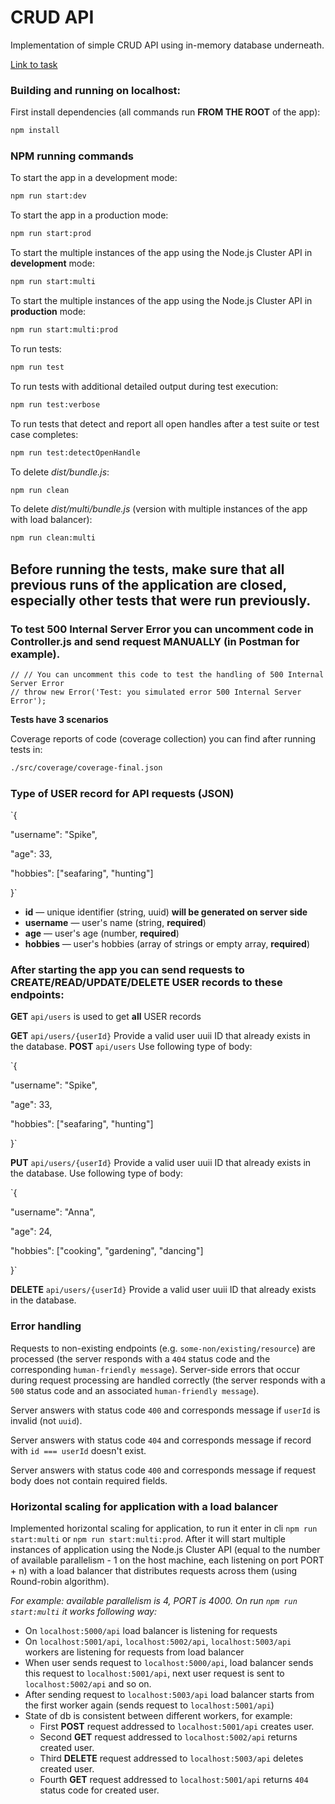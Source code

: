 # CRUD API

Implementation of simple CRUD API using in-memory database underneath.

[Link to task](https://github.com/AlreadyBored/nodejs-assignments/blob/main/assignments/crud-api/assignment.md)

### Building and running on localhost:

First install dependencies (all commands run **FROM THE ROOT** of the app):

```sh
npm install
```
### NPM running commands

To start the app in a development mode:

```sh
npm run start:dev
```

To start the app in a production mode:

```sh
npm run start:prod
```

To start the multiple instances of the app using the Node.js Cluster API in **development** mode:

```sh
npm run start:multi
```


To start the multiple instances of the app using the Node.js Cluster API in **production** mode:

```sh
npm run start:multi:prod
```

To run tests:
```sh
npm run test
```
To run tests with additional detailed output during test execution:
```sh
npm run test:verbose
```

To run tests that detect and report all open handles after a test suite or test case completes:
```sh
npm run test:detectOpenHandle
```

To delete _dist/bundle.js_:

```sh
npm run clean
```

To delete _dist/multi/bundle.js_ (version with multiple instances of the app with load balancer):

```sh
npm run clean:multi
```

## Before running the tests, make sure that all previous runs of the application are closed, especially other tests that were run previously.

### To test 500 Internal Server Error you can uncomment code in **Controller.js** and send request MANUALLY (in Postman for example).
```
// // You can uncomment this code to test the handling of 500 Internal Server Error
// throw new Error('Test: you simulated error 500 Internal Server Error');
```

**Tests have 3 scenarios**

Coverage reports of code (coverage collection) you can find after running tests in:
```sh
./src/coverage/coverage-final.json
```

### Type of USER record for API requests (JSON)

`{

"username": "Spike",

"age": 33,

"hobbies": ["seafaring", "hunting"]

}`
- **id** — unique identifier (string, uuid) **will be generated on server side**
- **username** — user's name (string, **required**)
- **age** — user's age (number, **required**)
- **hobbies** — user's hobbies (array of strings or empty array, **required**)

### After starting the app you can send requests to CREATE/READ/UPDATE/DELETE USER records to these endpoints:

**GET** `api/users` is used to get **all** USER records

**GET** `api/users/{userId}`
Provide a valid user uuii ID that already exists in the database.
**POST** `api/users`
Use following type of body:

`{

"username": "Spike",

"age": 33,

"hobbies": ["seafaring", "hunting"]

}`

**PUT** `api/users/{userId}`
Provide a valid user uuii ID that already exists in the database.
Use following type of body:

`{

"username": "Anna",

"age": 24,

"hobbies": ["cooking", "gardening", "dancing"]

}`

**DELETE** `api/users/{userId}`
Provide a valid user uuii ID that already exists in the database.

### Error handling
Requests to non-existing endpoints (e.g. `some-non/existing/resource`) are processed (the server responds with a `404` status code and the corresponding `human-friendly message`).
Server-side errors that occur during request processing are handled correctly (the server responds with a `500` status code and an associated `human-friendly message`).

Server answers with status code `400` and corresponds message if `userId` is invalid (not `uuid`).

Server answers with status code `404` and corresponds message if record with `id === userId` doesn't exist.

Server answers with status code `400` and corresponds message if request body does not contain required fields.


### Horizontal scaling for application with a load balancer

Implemented horizontal scaling for application, to run it enter in cli `npm run start:multi` or `npm run start:multi:prod`. After it will start multiple instances of application using the Node.js Cluster API (equal to the number of available parallelism - 1 on the host machine, each listening on port PORT + n) with a load balancer that distributes requests across them (using Round-robin algorithm).

_For example: available parallelism is 4, PORT is 4000. On run `npm run start:multi` it works following way:_

- On `localhost:5000/api` load balancer is listening for requests
- On `localhost:5001/api`, `localhost:5002/api`, `localhost:5003/api` workers are listening for requests from load balancer
- When user sends request to `localhost:5000/api`, load balancer sends this request to `localhost:5001/api`, next user request is sent to `localhost:5002/api` and so on.
- After sending request to `localhost:5003/api` load balancer starts from the first worker again (sends request to `localhost:5001/api`)
- State of db is consistent between different workers, for example:
    * First **POST** request addressed to `localhost:5001/api` creates user.
    * Second **GET** request addressed to `localhost:5002/api` returns created user.
    * Third **DELETE** request addressed to `localhost:5003/api` deletes created user.
    * Fourth **GET** request addressed to `localhost:5001/api` returns `404` status code for created user.
